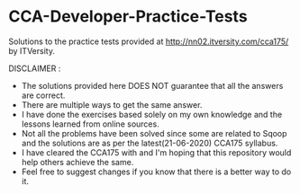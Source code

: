# CCA-Developer-Practice-Tests
Solutions to the practice tests provided at http://nn02.itversity.com/cca175/ by ITVersity.

DISCLAIMER :
- The solutions provided here DOES NOT guarantee that all the answers are correct.
- There are multiple ways to get the same answer.
- I have done the exercises based solely on my own knowledge and the lessons learned from online sources.
- Not all the problems have been solved since some are related to Sqoop and the solutions are as per the latest(21-06-2020) CCA175 syllabus.
- I have cleared the CCA175 with and I'm hoping that this repository would help others achieve the same.
- Feel free to suggest changes if you know that there is a better way to do it.
